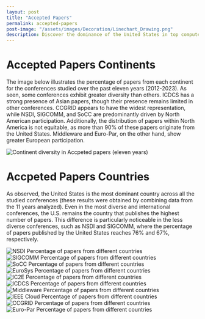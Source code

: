 ```yaml
---
layout: post
title: "Accepted Papers"
permalink: accepted-papers
post-image: "/assets/images/Decoration/Linechart_Drawing.png"
description: Discover the dominance of the United States in top computer systems conferences over the past eleven years. Explore how geographic diversity varies across events, with some conferences maintaining a strong North American presence while others exhibit a more balanced international representation.
---
```


# Accepted Papers Continents

The image below illustrates the percentage of papers from each continent for the conferences studied over the past eleven years (2012-2023). As seen, some conferences exhibit greater diversity than others. ICDCS has a strong presence of Asian papers, though their presence remains limited in other conferences. CCGRID appears to have the widest representation, while NSDI, SIGCOMM, and SoCC are predominantly driven by North American participation. Additionally, the distribution of papers within North America is not equitable, as more than 90% of these papers originate from the United States. Middleware and Euro-Par, on the other hand, show greater European participation.

<img src="/assets/images/Accepted-papers/GeneralContinentDistributionOfAcceptedPapers.png" alt="Continent diversity in Accpeted papers (eleven years)"  style="display: block; margin: auto; max-width: 100%">

# Accpeted Papers Countries

As observed, the United States is the most dominant country across all the studied conferences (these results were obtained by combining data from the 11 years analyzed). Even in the most diverse and international conferences, the U.S. remains the country that publishes the highest number of papers. This difference is particularly noticeable in the less diverse conferences, such as NSDI and SIGCOMM, where the percentage of papers published by the United States reaches 76% and 67%, respectively.


<div class="pair-image-container">
    <img src="/assets/images/Accepted-papers/NSDI.png" alt="NSDI Percentage of papers from different countries">
    <img src="/assets/images/Accepted-papers/SIGCOMM.png" alt="SIGCOMM Percentage of papers from different countries">
</div>

<div class="pair-image-container">
    <img src="/assets/images/Accepted-papers/SoCC.png" alt="SoCC Percentage of papers from different countries">
    <img src="/assets/images/Accepted-papers/EuroSys.png" alt="EuroSys Percentage of papers from different countries">
</div>

<div class="pair-image-container">
    <img src="/assets/images/Accepted-papers/IC2E.png" alt="IC2E Percentage of papers from different countries">
    <img src="/assets/images/Accepted-papers/ICDCS.png" alt="ICDCS Percentage of papers from different countries">
</div>

<div class="pair-image-container">
    <img src="/assets/images/Accepted-papers/Middleware.png" alt="Middleware Percentage of papers from different countries">
    <img src="/assets/images/Accepted-papers/IEEECloud.png" alt="IEEE Cloud Percentage of papers from different countries">
</div>

<div class="pair-image-container">
    <img src="/assets/images/Accepted-papers/CCGRID.png" alt="CCGRID Percentage of papers from different countries">
    <img src="/assets/images/Accepted-papers/Euro-Par.png" alt="Euro-Par Percentage of papers from different countries">
</div>